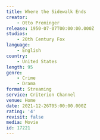 ```yaml
---
title: Where the Sidewalk Ends
creator:
    - Otto Preminger
release: 1950-07-07T00:00:00.000Z
studios:
    - 20th Century Fox
language:
    - English
country:
    - United States
length: 95
genre:
    - Crime
    - Drama
format: Streaming
service: Criterion Channel
venue: Home
date: 2021-12-26T05:00:00.000Z
rating: '4'
revisit: false
media: Movie
id: 17221
---
```



